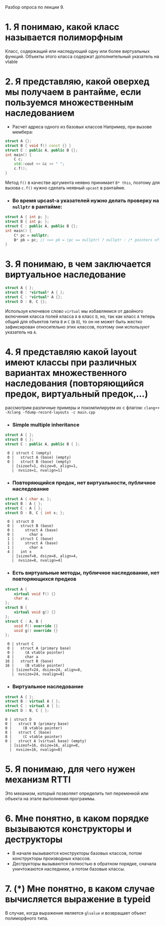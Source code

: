 Разбор опроса по лекции 9.

# 1. Я понимаю, какой класс называется полиморфным
Класс, содержащий или наследующий одну или более виртуальных функций. Объекты этого класса содержат дополнительный указатель на vtable
# 2. Я представляю, какой оверхед мы получаем в рантайме, если пользуемся множественным наследованием
- Расчет адреса одного из базовых классов
Например, при вызове мембера:
```C++
struct A {};
struct B { void f() const {} }
struct C : public A, public B {};
int main() {
    C c;
    std::cout << &c << " ";
    c.f();
}
```
Метод `f()` в качестве аргумента неявно принимает `B* this`, поэтому для вызова `c.f()` нужно сделать неявный `upcast` в рантайме. 
- ### Во время upcast-a указателей нужно делать проверку на `nullptr` в рантайме:
```C++
struct A { int p; };
struct B { int p; };
struct C : public A, public B {};
int main() {
    C* pc = nullptr;
    B* pb = pc; // <=> pb = (pc == nullptr) ? nullptr : /* pointers offset */
}
```


# 3. Я понимаю, в чем заключается виртуальное наследование
```C++
struct A { };
struct B : *virtual* A { };
struct C : *virtual* A {};
struct D : B, C {};
```
Используя ключевое слово `virtual` мы избавляемся от двойного включения класса полей класса `A` в класс `D`, но, так как класс `A` теперь общий для объектов типа `B` и `C` (в `D`), то он не может быть жестко зафиксирован относительно этих классов, поэтому они используют указатель на `A`.


# 4. Я представляю какой layout имеют классы при различных вариантах множественного наследования (повторяющийся предок, виртуальный предок,...)

рассмотрим различные примеры и покомпилируем их с флагом: `clang++ -Xclang -fdump-record-layouts -c main.cpp`

- ### Simple multiple inheritance
```C++
struct A { };
struct B { };
struct C : public A, public B { };
```
```
 0 | struct C (empty)
 0 |   struct A (base) (empty)
 0 |   struct B (base) (empty)
   | [sizeof=1, dsize=0, align=1,
   |  nvsize=1, nvalign=1]
```

- ### Повторяющийся предок, нет виртуальности, публичное наследование

```C++
struct A { char a; };
struct B : A { };
struct C : A { };
struct D : B, C { int x; };
```
```
 0 | struct D
 0 |   struct B (base)
 0 |     struct A (base)
 0 |       char a
 1 |   struct C (base)
 1 |     struct A (base)
 1 |       char a
 4 |   int x
   | [sizeof=8, dsize=8, align=4,
   |  nvsize=8, nvalign=4]
```

- ### Есть виртуальные методы, публичное наследование, нет повторяющихся предков
```C++
struct A {
	virtual void f() {}
	char a;
};
struct B {
	virtual void g() {}
};
struct C : A, B { 
	void f() override {}
	void g() override {}
};
```
```
 0 | struct C
 0 |   struct A (primary base)
 0 |     (A vtable pointer)
 8 |     char a
16 |   struct B (base)
16 |     (B vtable pointer)
   | [sizeof=24, dsize=24, align=8,
   |  nvsize=24, nvalign=8]
```
- ### Виртуальное наследование
```C++
struct A { };
struct B : virtual A { };
struct C : virtual A { };
struct D : B, C { };
```
```
0 | struct D
0 |   struct B (primary base)
0 |     (B vtable pointer)
8 |   struct C (base)
8 |     (C vtable pointer)
0 |   struct A (virtual base) (empty)
  | [sizeof=16, dsize=16, align=8,
  |  nvsize=16, nvalign=8]
```

# 5. Я понимаю, для чего нужен механизм RTTI
 Это механизм, который позволяет определить тип переменной или объекта на этапе выполнения программы.

# 6. Мне понятно, в каком порядке вызываются конструкторы и деструкторы

- В начале вызываются конструкторы базовых классов, потом конструкторы производных классов.
- Деструкторы вызываются полностью в обратном порядке, сначала уничтожаются наследники, а потом базовые классы. 

# 7. (*) Мне понятно, в каком случае вычисляется выражение в typeid

В случае, когда выражение является `glvalue` и возвращает объект полиморфного типа.
